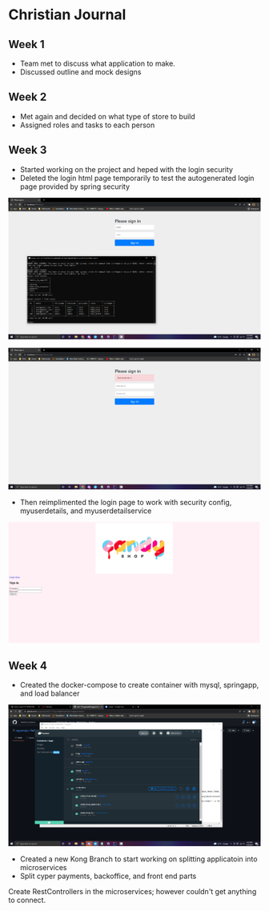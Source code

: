 # Christian Journal

## Week 1

 - Team met to discuss what application to make.
 - Discussed outline and mock designs

## Week 2

- Met again and decided on what type of store to build
- Assigned roles and tasks to each person

## Week 3

- Started working on the project and heped with the login security
- Deleted the login html page temporarily to test the autogenerated login page provided by spring security

![Autogenerated Login Page](../images/christian/defaultLogin.png)

![Invalid Credentials](../images/christian/Invalid.png)

- Then reimplimented the login page to work with security config, myuserdetails, and myuserdetailservice

![Login Page](../images/christian/loginpage.png)

## Week 4

- Created the docker-compose to create container with mysql, springapp, and load balancer

![Docker Compose](../images/christian/Docker-Compose.png)

- Created a new Kong Branch to start working on splitting applicatoin into microservices
- Split cyper payments, backoffice, and front end parts

Create RestControllers in the microservices; however couldn't get anything to connect.
